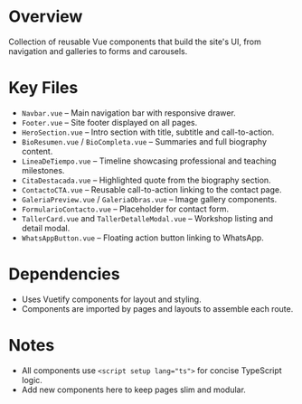 # Overview
Collection of reusable Vue components that build the site's UI, from navigation and galleries to forms and carousels.

# Key Files
- `Navbar.vue` – Main navigation bar with responsive drawer.
- `Footer.vue` – Site footer displayed on all pages.
- `HeroSection.vue` – Intro section with title, subtitle and call-to-action.
- `BioResumen.vue` / `BioCompleta.vue` – Summaries and full biography content.
- `LineaDeTiempo.vue` – Timeline showcasing professional and teaching milestones.
- `CitaDestacada.vue` – Highlighted quote from the biography section.
- `ContactoCTA.vue` – Reusable call-to-action linking to the contact page.
- `GaleriaPreview.vue` / `GaleriaObras.vue` – Image gallery components.
- `FormularioContacto.vue` – Placeholder for contact form.
- `TallerCard.vue` and `TallerDetalleModal.vue` – Workshop listing and detail modal.
- `WhatsAppButton.vue` – Floating action button linking to WhatsApp.

# Dependencies
- Uses Vuetify components for layout and styling.
- Components are imported by pages and layouts to assemble each route.

# Notes
- All components use `<script setup lang="ts">` for concise TypeScript logic.
- Add new components here to keep pages slim and modular.
